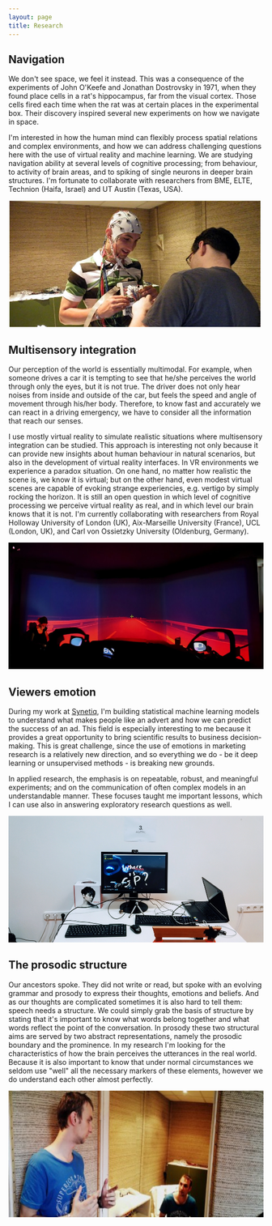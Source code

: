 ```yaml
---
layout: page
title: Research
---
```


## Navigation

We don't see space, we feel it instead. This was a consequence of the experiments of John O'Keefe and Jonathan Dostrovsky in 1971, when they found place cells in a rat's hippocampus, far from the visual cortex. Those cells fired each time when the rat was at certain places in the experimental box. Their discovery inspired several new experiments on how we navigate in space. 

I'm interested in how the human mind can flexibly process spatial relations and complex environments, and how we can address challenging questions here with the use of virtual reality and machine learning. We are studying navigation ability at several levels of cognitive processing; from behaviour, to activity of brain areas, and to spiking of single neurons in deeper brain structures. I'm fortunate to collaborate with researchers from BME, ELTE, Technion (Haifa, Israel) and UT Austin (Texas, USA). 

<img class="  wp-image-74 alignright" src="/public/img/agoston.jpeg" alt="Preparing an experiment Dr. Honbolygó" width = "auto" height="250" />

## Multisensory integration

Our perception of the world is essentially multimodal. For example, when someone drives a car it is tempting to see that he/she perceives the world through only the eyes, but it is not true. The driver does not only hear noises from inside and outside of the car, but feels the speed and angle of movement through his/her body. Therefore, to know fast and accurately we can react in a driving emergency, we have to consider all the information that reach our senses. 

I use mostly virtual reality to simulate realistic situations where multisensory integration can be studied. This approach is interesting not only because it can provide new insights about human behaviour in natural scenarios, but also in the development of virtual reality interfaces. In VR environments we experience a paradox situation. On one hand, no matter how realistic the scene is, we know it is virtual; but on the other hand, even modest virtual scenes are capable of evoking strange experiencies, e.g. vertigo by simply rocking the horizon. It is still an open question in which level of cognitive processing we perceive virtual reality as real, and in which level our brain knows that it is not. I'm currently collaborating with researchers from Royal Holloway University of London (UK), Aix-Marseille University (France), UCL (London, UK), and Carl von Ossietzky University (Oldenburg, Germany). 

<img class="  wp-image-72 alignright" src="/public/img/2015-06-29 11.32.23.jpg" alt="Our experiment at OFFIS" width = "auto" height="250" />

## Viewers emotion

During my work at [Synetiq](https://synetiq.net/), I'm building statistical machine learning models to understand what makes people like an advert and how we can predict the success of an ad. This field is especially interesting to me because it provides a great opportunity to bring scientific results to business decision-making. This is great challenge, since the use of emotions in marketing research is a relatively new direction, and so everything we do - be it deep learning or unsupervised methods - is breaking new grounds.

In applied research, the emphasis is on repeatable, robust, and meaningful experiments; and on the communication of often complex models in an understandable manner. These focuses taught me important lessons, which I can use also in answering exploratory research questions as well. 

<img class="  wp-image-72 alignright" src="/public/img/IMG_20161021_192110.jpg" alt="A tester computer at Synetiq" width = "auto" height="250" />

## The prosodic structure

Our ancestors spoke. They did not write or read, but spoke with an evolving grammar and prosody to express their thoughts, emotions and beliefs. And as our thoughts are complicated sometimes it is also hard to tell them: speech needs a structure. We could simply grab the basis of structure by stating that it's important to know what words belong together and what words reflect the point of the conversation. In prosody these two structural aims are served by two abstract representations, namely the prosodic boundary and the prominence. In my research I'm looking for the characteristics of how the brain perceives the utterances in the real world. Because it is also important to know that under normal circumstances we seldom use "well" all the necessary markers of these elements, however we do understand each other almost perfectly.

<img class="alignnone  wp-image-75" src="/public/img/temp278148281photafpanoramapichd.jpg" alt="Talking to myself in the old lab" width = "auto" height="250" />




